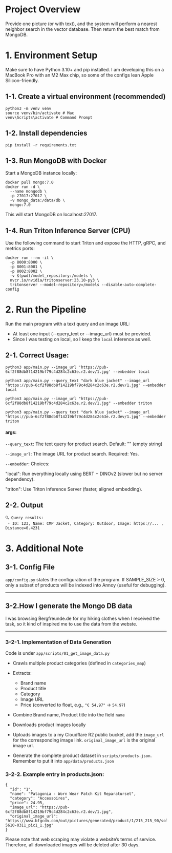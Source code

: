 # Project Overview

Provide one picture (or with text), and the system will perform a nearest neighbor search in the vector database. Then return the best match from MongoDB.

# 1. Environment Setup

Make sure to have Python 3.10+ and pip installed.
I am developing this on a MacBook Pro with an M2 Max chip, so some of the configs lean Apple Silicon–friendly.

## 1-1. Create a virtual environment (recommended)
```
python3 -m venv venv
source venv/bin/activate # Mac
venv\Scripts\activate # Command Prompt
```

## 1-2. Install dependencies
```
pip install -r requirements.txt
```

## 1-3. Run MongoDB with Docker

Start a MongoDB instance locally:
```
docker pull mongo:7.0
docker run -d \
  --name mongodb \
  -p 27017:27017 \
  -v mongo_data:/data/db \
  mongo:7.0
```
This will start MongoDB on localhost:27017.

## 1-4. Run Triton Inference Server (CPU)
Use the following command to start Triton and expose the HTTP, gRPC, and metrics ports:
```
docker run --rm -it \
  -p 8000:8000 \
  -p 8001:8001 \
  -p 8002:8002 \
  -v $(pwd)/model_repository:/models \
  nvcr.io/nvidia/tritonserver:23.10-py3 \
  tritonserver --model-repository=/models --disable-auto-complete-config
```
# 2. Run the Pipeline

Run the main program with a text query and an image URL:
- At least one input (--query_text or --image_url) must be provided.
- Since I was testing on local, so I keep the `local` inference as well.


## 2-1. Correct Usage:
```
python3 app/main.py --image_url 'https://pub-6cf2f88db8f14219bf79c4d284c2c63e.r2.dev/1.jpg' --embedder local
```
```
python3 app/main.py --query_text "dark blue jacket" --image_url "https://pub-6cf2f88db8f14219bf79c4d284c2c63e.r2.dev/1.jpg" --embedder local
```
```
python3 app/main.py --image_url "https://pub-6cf2f88db8f14219bf79c4d284c2c63e.r2.dev/1.jpg" --embedder triton
```
```
python3 app/main.py --query_text "dark blue jacket" --image_url "https://pub-6cf2f88db8f14219bf79c4d284c2c63e.r2.dev/1.jpg" --embedder triton
```
#### args:
`--query_text`: The text query for product search. Default: "" (empty string)

`--image_url`: The image URL for product search. Required: Yes.

`--embedder`: Choices:

"local": Run everything locally using BERT + DINOv2 (slower but no server dependency).

"triton": Use Triton Inference Server (faster, aligned embedding).

## 2-2. Output
```
🔍 Query results:
 - ID: 123, Name: CMP Jacket, Category: Outdoor, Image: https://... , Distance=0.4231
 ```


# 3. Additional Note

## 3-1. Config File
`app/config.py` states the configuration of the program. If SAMPLE_SIZE > 0, only a subset of products will be indexed into Annoy (useful for debugging).

---

## 3-2.How I generate the Mongo DB data
I was browsing Bergfreunde.de for my hiking clothes when I received the task, so it kind of inspired me to use the data from the webste.

---

### 3-2-1. Implementation of Data Generation
Code is under `app/scripts/01_get_image_data.py`

- Crawls multiple product categories (defined in `categories_map`)
- Extracts:
  - Brand name
  - Product title
  - Category
  - Image URL
  - Price (converted to float, e.g., `"€ 54,97"` → `54.97`)
-  Combine Brand name, Product title into the field `name`
-  Downloads product images locally
- Uploads images to a my Cloudflare R2 public bucket, add the `image_url` for the corresponding image link. `original_image_url` is the original image url.

- Generate the complete product dataset in `scripts/products.json`. Remember to put it into `app/data/products.json`

### 3-2-2. Example entry in products.json:

```
{
  "id": "1",
  "name": "Patagonia - Worn Wear Patch Kit Reparaturset",
  "category": "Accessoires",
  "price": 24.95,
  "image_url": "https://pub-6cf2f88db8f14219bf79c4d284c2c63e.r2.dev/1.jpg",
  "original_image_url": "https://www.bfgcdn.com/out/pictures/generated/product/1/215_215_90/sol_005-5610-0311_pic1_1.jpg"
}
```

Please note that web scraping may violate a website’s terms of service. Therefore, all downloaded images will be deleted after 30 days.